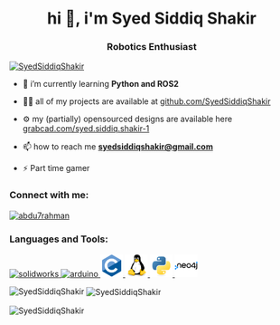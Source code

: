 <h1 align="center">hi 👋, i'm Syed Siddiq Shakir</h1>
<h3 align="center">Robotics Enthusiast</h3>

[<p align="left"> <img src="https://komarev.com/ghpvc/?username=SyedSiddiqShakir&label=Profile%20views&color=cc0000&style=flat" alt="SyedSiddiqShakir" /> </p>]: #

<p align="left"> <a href="https://github.com/ryo-ma/github-profile-trophy"><img src="https://github-profile-trophy.vercel.app/?username=SyedSiddiqShakir" alt="SyedSiddiqShakir" /></a> </p>

- 🌱 i’m currently learning **Python and ROS2**

- 👨‍💻 all of my projects are available at [github.com/SyedSiddiqShakir](https://github.com/SyedSiddiqShakir)

- ⚙️ my (partially) opensourced designs are available here [grabcad.com/syed.siddiq.shakir-1](https://grabcad.com/syed.siddiq.shakir-1)

- 📫 how to reach me **syedsiddiqshakir@gmail.com**

- ⚡ Part time gamer

<h3 align="left">Connect with me:</h3>
<p align="left">
<a href="https://linkedin.com/in/syedsiddiqshakir" target="blank"><img align="center" src="https://raw.githubusercontent.com/rahuldkjain/github-profile-readme-generator/master/src/images/icons/Social/linked-in-alt.svg" alt="abdu7rahman" height="30" width="40" /></a>
</p>

<h3 align="left">Languages and Tools:</h3>
<p align="left"> <p align="left"> <a href="https://www.solidworks.com" target="_blank" rel="noreferrer"> <img src="https://img.icons8.com/?size=256&id=62397&format=png" alt="solidworks" width="40" height="40"/> </a> <a href="https://www.arduino.cc/" target="_blank" rel="noreferrer"> <img src="https://cdn.worldvectorlogo.com/logos/arduino-1.svg" alt="arduino" width="40" height="40"/> </a> <a href="https://www.cprogramming.com/" target="_blank" rel="noreferrer"> <img src="https://raw.githubusercontent.com/devicons/devicon/master/icons/c/c-original.svg" alt="c" width="40" height="40"/> </a> </a> <a href="https://www.linux.org/" target="_blank" rel="noreferrer"> <img src="https://raw.githubusercontent.com/devicons/devicon/master/icons/linux/linux-original.svg" alt="linux" width="40" height="40"/> <a href="https://www.python.org" target="_blank" rel="noreferrer"> <img src="https://raw.githubusercontent.com/devicons/devicon/master/icons/python/python-original.svg" alt="python" width="40" height="40"/> </a> <a href="https://neo4j.com/" target="_blank" rel="noreferrer"> <img src="https://github.com/devicons/devicon/blob/master/icons/neo4j/neo4j-original-wordmark.svg" alt="neo4j" width="40" height="40"/> </a> </p>

<p><img align="left" src="https://github-readme-stats.vercel.app/api/top-langs?username=SyedSiddiqShakir&show_icons=true&theme=dark&locale=en&layout=compact" alt="SyedSiddiqShakir" /></p>

<p>&nbsp;<img align="center" src="https://github-readme-stats.vercel.app/api?username=SyedSiddiqShakir&show_icons=true&theme=dark&locale=en" alt="SyedSiddiqShakir" /></p>

<p><img align="center" src="https://github-readme-streak-stats.herokuapp.com/?user=SyedSiddiqShakir&theme=dark" alt="SyedSiddiqShakir" /></p>
